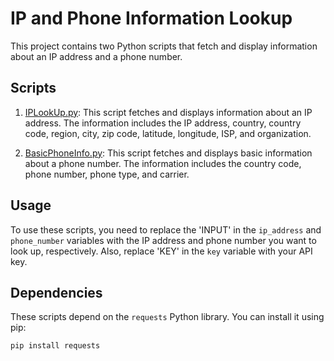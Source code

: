 # IP and Phone Information Lookup

This project contains two Python scripts that fetch and display information about an IP address and a phone number.

## Scripts

1. [IPLookUp.py](IPLookUp.py): This script fetches and displays information about an IP address. The information includes the IP address, country, country code, region, city, zip code, latitude, longitude, ISP, and organization.

2. [BasicPhoneInfo.py](BasicPhoneInfo.py): This script fetches and displays basic information about a phone number. The information includes the country code, phone number, phone type, and carrier.

## Usage

To use these scripts, you need to replace the 'INPUT' in the `ip_address` and `phone_number` variables with the IP address and phone number you want to look up, respectively. Also, replace 'KEY' in the `key` variable with your API key.

## Dependencies

These scripts depend on the `requests` Python library. You can install it using pip:

```sh
pip install requests
```